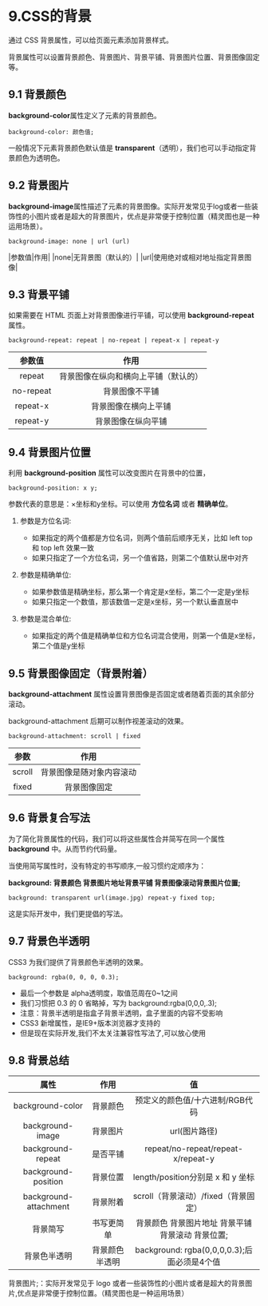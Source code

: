 # 9.CSS的背景

通过 CSS 背景属性，可以给页面元素添加背景样式。

背景属性可以设置背景颜色、背景图片、背景平铺、背景图片位置、背景图像固定等。

## 9.1 背景颜色

**background-color**属性定义了元素的背景颜色。

    background-color: 颜色值;

一般情况下元素背景颜色默认值是 **transparent**（透明），我们也可以手动指定背景颜色为透明色。

## 9.2 背景图片

**background-image**属性描述了元素的背景图像。实际开发常见于log或者一些装饰性的小图片或者是超大的背景图片，优点是非常便于控制位置（精灵图也是一种运用场景）。

    background-image: none | url (url)

|参数值|作用|
|none|无背景图（默认的）|
|url|使用绝对或相对地址指定背景图像|

## 9.3 背景平铺

如果需要在 HTML 页面上对背景图像进行平铺，可以使用 **background-repeat** 属性。

    background-repeat: repeat | no-repeat | repeat-x | repeat-y

|参数值|作用|
|:-:|:---:|
|repeat|背景图像在纵向和横向上平铺（默认的）|
|no-repeat|背景图像不平铺|
|repeat-x|背景图像在横向上平铺|
|repeat-y|背景图像在纵向平铺|

## 9.4 背景图片位置

利用 **background-position** 属性可以改变图片在背景中的位置，

    background-position: x y;

参数代表的意思是：×坐标和y坐标。可以使用 **方位名词** 或者 **精确单位**。

1. 参数是方位名词:

    * 如果指定的两个值都是方位名词，则两个值前后顺序无关，比如 left top 和 top left 效果一致
    * 如果只指定了一个方位名词，另一个值省路，则第二个值默认居中对齐

2. 参数是精确单位:

    * 如果参数值是精确坐标，那么第一个肯定是x坐标，第二个一定是y坐标
    * 如果只指定一个数值，那该数值一定是x坐标，另一个默认垂直居中

3. 参数是混合单位:

    * 如果指定的两个值是精确单位和方位名词混合使用，则第一个值是x坐标，第二个值是y坐标

## 9.5 背景图像固定（背景附着）

**background-attachment** 属性设置背景图像是否固定或者随着页面的其余部分滚动。

background-attachment 后期可以制作视差滚动的效果。

    background-attachment: scroll | fixed

|参数|作用|
|:-:|:-:|
|scroll|背景图像是随对象内容滚动|
|fixed|背景图像固定|

## 9.6 背景复合写法

为了简化背景属性的代码，我们可以将这些属性合并简写在同一个属性 **background** 中。从而节约代码量。

当使用简写属性时，没有特定的书写顺序,一般习惯约定顺序为：

**background: 背景颜色 背景图片地址背景平铺 背景图像滚动背景图片位置;**

    background: transparent url(image.jpg) repeat-y fixed top;

这是实际开发中，我们更提倡的写法。

## 9.7 背景色半透明

CSS3 为我们提供了背景颜色半透明的效果。

    background: rgba(0, 0, 0, 0.3);

* 最后一个参数是 alpha透明度，取值范周在0~1之间
* 我们习惯把 0.3 的 0 省略掉，写为 background:rgba(0,0,0,.3);
* 注意：背景半透明是指盒子背景半透明，盒子里面的内容不受影响
* CSS3 新增属性，是IE9+版本浏览器才支持的
* 但是现在实际开发,我们不太关注兼容性写法了,可以放心使用

## 9.8 背景总结

|属性|作用|值|
|:-:|:-:|:-:|
|background-color|背景颜色|预定义的颜色值/十六进制/RGB代码|
|background-image|背景图片|url(图片路径)|
|background-repeat|是否平铺|repeat/no-repeat/repeat-x/repeat-y|
|background-position|背景位置|length/position分别是 x 和 y 坐标|
|background-attachment|背景附着|scroll（背景滚动）/fixed（背景固定）|
|背景简写|书写更简单|背景颜色 背景图片地址 背景平铺 背景滚动 背景位置;|
|背景色半透明|背景颜色半透明|background: rgba(0,0,0,0.3);后面必须是4个值|

背景图片;：实际开发常见于 logo 或者一些装饰性的小图片或者是超大的背景图片,优点是非常便于控制位置。（精灵图也是一种运用场景）